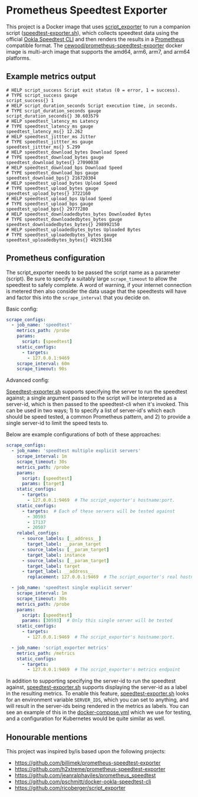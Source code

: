# Prometheus Speedtest Exporter

This project is a Docker image that uses [script_exporter](https://github.com/ricoberger/script_exporter) to run a companion script ([speedtest-exporter.sh](speedtest-exporter.sh)), which collects speedtest data using the official [Ookla Speedtest CLI](https://www.speedtest.net/apps/cli) and then renders the results in a [Prometheus](https://prometheus.io/) compatible format. The [cewood/prometheus-speedtest-exporter](https://hub.docker.com/r/cewood/prometheus-speedtest-exporter) docker image is multi-arch image that supports the amd64, arm6, arm7, and arm64 platforms.


## Example metrics output

```
# HELP script_success Script exit status (0 = error, 1 = success).
# TYPE script_success gauge
script_success{} 1
# HELP script_duration_seconds Script execution time, in seconds.
# TYPE script_duration_seconds gauge
script_duration_seconds{} 30.603579
# HELP speedtest_latency_ms Latency
# TYPE speedtest_latency_ms gauge
speedtest_latency_ms{} 12.262
# HELP speedtest_jittter_ms Jitter
# TYPE speedtest_jittter_ms gauge
speedtest_jittter_ms{} 5.299
# HELP speedtest_download_bytes Download Speed
# TYPE speedtest_download_bytes gauge
speedtest_download_bytes{} 27090038
# HELP speedtest_download_bps Download Speed
# TYPE speedtest_download_bps gauge
speedtest_download_bps{} 216720304
# HELP speedtest_upload_bytes Upload Speed
# TYPE speedtest_upload_bytes gauge
speedtest_upload_bytes{} 3722160
# HELP speedtest_upload_bps Upload Speed
# TYPE speedtest_upload_bps gauge
speedtest_upload_bps{} 29777280
# HELP speedtest_downloadedbytes_bytes Downloaded Bytes
# TYPE speedtest_downloadedbytes_bytes gauge
speedtest_downloadedbytes_bytes{} 298992150
# HELP speedtest_uploadedbytes_bytes Uploaded Bytes
# TYPE speedtest_uploadedbytes_bytes gauge
speedtest_uploadedbytes_bytes{} 49291368
```


## Prometheus configuration

The script_exporter needs to be passed the script name as a parameter (script). Be sure to specify a suitably large `scrape_timeout` to allow the speedtest to safely complete. A word of warning, if your internet connection is metered then also consider the data usage that the speedtests will have and factor this into the `scrape_interval` that you decide on.

Basic config:

```yaml
scrape_configs:
  - job_name: 'speedtest'
    metrics_path: /probe
    params:
      script: [speedtest]
    static_configs:
      - targets:
        - 127.0.0.1:9469
    scrape_interval: 60m
    scrape_timeout: 90s
```

Advanced config:

[Speedtest-exporter.sh](speedtest-exporter.sh) supports specifying the server to run the speedtest against; a single argument passed to the script will be interpreted as a server-id, which is then passed to the speedtest-cli when it's invoked. This can be used in two ways; 1) to specify a list of server-id's which each should be speed tested, a common Prometheus pattern, and 2) to provide a single server-id to limit the speed tests to.

Below are example configurations of both of these approaches:

```yaml
scrape_configs:
  - job_name: 'speedtest multiple explicit servers'
    scrape_interval: 1m
    scrape_timeout: 30s
    metrics_path: /probe
    params:
      script: [speedtest]
      params: [target]
    static_configs:
      - targets:
        - 127.0.0.1:9469  # The script_exporter's hostname:port.
    static_configs:
      - targets:  # Each of these servers will be tested against
        - 30593
        - 17137
        - 20507
    relabel_configs:
      - source_labels: [__address__]
        target_label: __param_target
      - source_labels: [__param_target]
        target_label: instance
      - source_labels: [__param_target]
        target_label: target
      - target_label: __address__
        replacement: 127.0.0.1:9469  # The script_exporter's real hostname:port.

  - job_name: 'speedtest single explicit server'
    scrape_interval: 1m
    scrape_timeout: 30s
    metrics_path: /probe
    params:
      script: [speedtest]
      params: [30593]  # Only this single server will be tested
    static_configs:
      - targets:
        - 127.0.0.1:9469  # The script_exporter's hostname:port.

  - job_name: 'script_exporter metrics'
    metrics_path: /metrics
    static_configs:
      - targets:
        - 127.0.0.1:9469  # The script_exporter's metrics endpoint
```

In addition to supporting specifying the server-id to run the speedtest against, [speedtest-exporter.sh](speedtest-exporter.sh) supports displaying the server-id as a label in the resulting metrics. To enable this feature, [speedtest-exporter.sh](speedtest-exporter.sh) looks for an environment variable `SERVER_IDS`, which you can set to anything, and will result in the server-ids being rendered in the metrics as labels. You can see an example of this in the [docker-compose.yml](docker-compose.yml) which we use for testing, and a configuration for Kubernetes would be quite similar as well.


## Honourable mentions

This project was inspired by/is based upon the following projects:

 - https://github.com/billimek/prometheus-speedtest-exporter
 - https://github.com/h2xtreme/prometheus-speedtest-exporter
 - https://github.com/jeanralphaviles/prometheus_speedtest
 - https://github.com/pschmitt/docker-ookla-speedtest-cli
 - https://github.com/ricoberger/script_exporter
